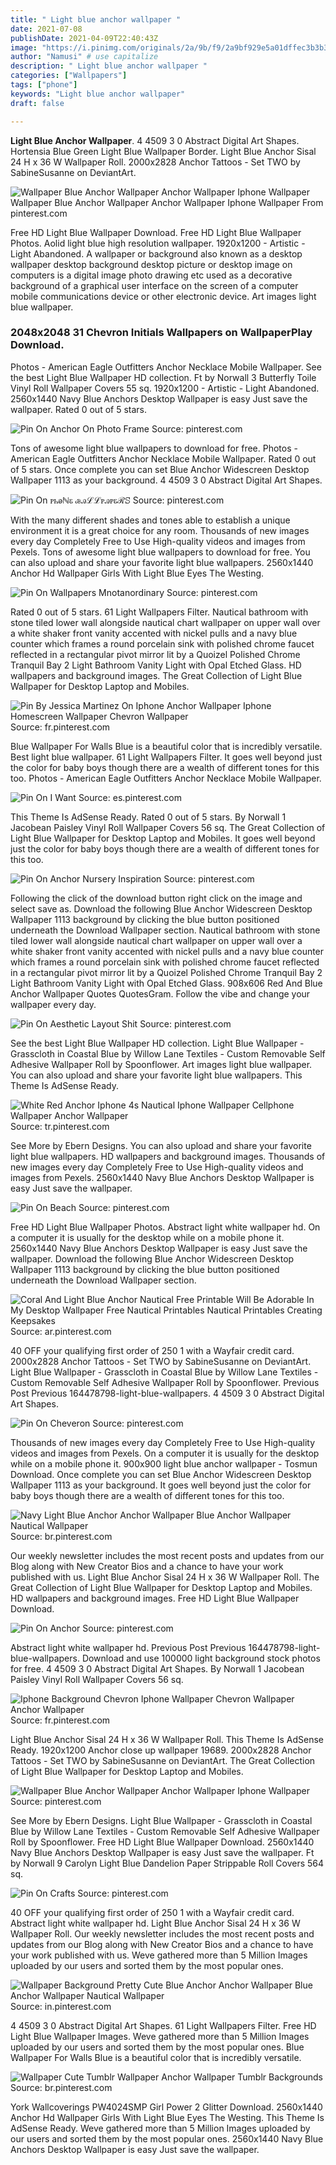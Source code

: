 ```yaml
---
title: " Light blue anchor wallpaper "
date: 2021-07-08
publishDate: 2021-04-09T22:40:43Z
image: "https://i.pinimg.com/originals/2a/9b/f9/2a9bf929e5a01dffec3b3b3f0e0cd620.jpg"
author: "Namusi" # use capitalize
description: " Light blue anchor wallpaper "
categories: ["Wallpapers"]
tags: ["phone"]
keywords: "Light blue anchor wallpaper"
draft: false

---
```



**Light Blue Anchor Wallpaper**. 4 4509 3 0 Abstract Digital Art Shapes. Hortensia Blue Green Light Blue Wallpaper Border. Light Blue Anchor Sisal 24 H x 36 W Wallpaper Roll. 2000x2828 Anchor Tattoos - Set TWO by SabineSusanne on DeviantArt.

![Wallpaper Blue Anchor Wallpaper Anchor Wallpaper Iphone Wallpaper](https://i.pinimg.com/originals/1b/81/91/1b8191754b660f133b9a079ba90a0e9f.jpg "Wallpaper Blue Anchor Wallpaper Anchor Wallpaper Iphone Wallpaper")
Wallpaper Blue Anchor Wallpaper Anchor Wallpaper Iphone Wallpaper From pinterest.com


Free HD Light Blue Wallpaper Download. Free HD Light Blue Wallpaper Photos. Aolid light blue high resolution wallpaper. 1920x1200 - Artistic - Light Abandoned. A wallpaper or background also known as a desktop wallpaper desktop background desktop picture or desktop image on computers is a digital image photo drawing etc used as a decorative background of a graphical user interface on the screen of a computer mobile communications device or other electronic device. Art images light blue wallpaper.

### 2048x2048 31 Chevron Initials Wallpapers on WallpaperPlay Download.

Photos - American Eagle Outfitters Anchor Necklace Mobile Wallpaper. See the best Light Blue Wallpaper HD collection. Ft by Norwall 3 Butterfly Toile Vinyl Roll Wallpaper Covers 55 sq. 1920x1200 - Artistic - Light Abandoned. 2560x1440 Navy Blue Anchors Desktop Wallpaper is easy Just save the wallpaper. Rated 0 out of 5 stars.


![Pin On Anchor On Photo Frame](https://i.pinimg.com/originals/ca/52/64/ca5264a50587cfeee11dd1680310ac3f.png "Pin On Anchor On Photo Frame")
Source: pinterest.com

Tons of awesome light blue wallpapers to download for free. Photos - American Eagle Outfitters Anchor Necklace Mobile Wallpaper. Rated 0 out of 5 stars. Once complete you can set Blue Anchor Widescreen Desktop Wallpaper 1113 as your background. 4 4509 3 0 Abstract Digital Art Shapes.

![Pin On ꮲꮒꭷℕꮛ ꮚꭿℒℒꮲꭿꮲꮛℛꕶ](https://i.pinimg.com/originals/3e/b7/98/3eb798f290355ad022d0b8f6d5332dbd.jpg "Pin On ꮲꮒꭷℕꮛ ꮚꭿℒℒꮲꭿꮲꮛℛꕶ")
Source: pinterest.com

With the many different shades and tones able to establish a unique environment it is a great choice for any room. Thousands of new images every day Completely Free to Use High-quality videos and images from Pexels. Tons of awesome light blue wallpapers to download for free. You can also upload and share your favorite light blue wallpapers. 2560x1440 Anchor Hd Wallpaper Girls With Light Blue Eyes The Westing.

![Pin On Wallpapers Mnotanordinary](https://i.pinimg.com/736x/51/a3/5b/51a35b0b6d53c88deed8270422db17db.jpg "Pin On Wallpapers Mnotanordinary")
Source: pinterest.com

Rated 0 out of 5 stars. 61 Light Wallpapers Filter. Nautical bathroom with stone tiled lower wall alongside nautical chart wallpaper on upper wall over a white shaker front vanity accented with nickel pulls and a navy blue counter which frames a round porcelain sink with polished chrome faucet reflected in a rectangular pivot mirror lit by a Quoizel Polished Chrome Tranquil Bay 2 Light Bathroom Vanity Light with Opal Etched Glass. HD wallpapers and background images. The Great Collection of Light Blue Wallpaper for Desktop Laptop and Mobiles.

![Pin By Jessica Martinez On Iphone Anchor Wallpaper Iphone Homescreen Wallpaper Chevron Wallpaper](https://i.pinimg.com/originals/51/78/3a/51783a1085eeaf9d848d387482d94731.jpg "Pin By Jessica Martinez On Iphone Anchor Wallpaper Iphone Homescreen Wallpaper Chevron Wallpaper")
Source: fr.pinterest.com

Blue Wallpaper For Walls Blue is a beautiful color that is incredibly versatile. Best light blue wallpaper. 61 Light Wallpapers Filter. It goes well beyond just the color for baby boys though there are a wealth of different tones for this too. Photos - American Eagle Outfitters Anchor Necklace Mobile Wallpaper.

![Pin On I Want](https://i.pinimg.com/originals/7d/56/79/7d56792fe52f2d58ff2b8c76b4e74c7d.jpg "Pin On I Want")
Source: es.pinterest.com

This Theme Is AdSense Ready. Rated 0 out of 5 stars. By Norwall 1 Jacobean Paisley Vinyl Roll Wallpaper Covers 56 sq. The Great Collection of Light Blue Wallpaper for Desktop Laptop and Mobiles. It goes well beyond just the color for baby boys though there are a wealth of different tones for this too.

![Pin On Anchor Nursery Inspiration](https://i.pinimg.com/originals/75/27/53/7527531426c80f8ff484ee1ca53e6825.jpg "Pin On Anchor Nursery Inspiration")
Source: pinterest.com

Following the click of the download button right click on the image and select save as. Download the following Blue Anchor Widescreen Desktop Wallpaper 1113 background by clicking the blue button positioned underneath the Download Wallpaper section. Nautical bathroom with stone tiled lower wall alongside nautical chart wallpaper on upper wall over a white shaker front vanity accented with nickel pulls and a navy blue counter which frames a round porcelain sink with polished chrome faucet reflected in a rectangular pivot mirror lit by a Quoizel Polished Chrome Tranquil Bay 2 Light Bathroom Vanity Light with Opal Etched Glass. 908x606 Red And Blue Anchor Wallpaper Quotes QuotesGram. Follow the vibe and change your wallpaper every day.

![Pin On Aesthetic Layout Shit](https://i.pinimg.com/600x315/ef/3a/23/ef3a23e3a1f99bf1093e29a46e1c1aee.jpg "Pin On Aesthetic Layout Shit")
Source: pinterest.com

See the best Light Blue Wallpaper HD collection. Light Blue Wallpaper - Grasscloth in Coastal Blue by Willow Lane Textiles - Custom Removable Self Adhesive Wallpaper Roll by Spoonflower. Art images light blue wallpaper. You can also upload and share your favorite light blue wallpapers. This Theme Is AdSense Ready.

![White Red Anchor Iphone 4s Nautical Iphone Wallpaper Cellphone Wallpaper Anchor Wallpaper](https://i.pinimg.com/originals/54/62/1e/54621e49d011426be16a5f28ce36cb0a.jpg "White Red Anchor Iphone 4s Nautical Iphone Wallpaper Cellphone Wallpaper Anchor Wallpaper")
Source: tr.pinterest.com

See More by Ebern Designs. You can also upload and share your favorite light blue wallpapers. HD wallpapers and background images. Thousands of new images every day Completely Free to Use High-quality videos and images from Pexels. 2560x1440 Navy Blue Anchors Desktop Wallpaper is easy Just save the wallpaper.

![Pin On Beach](https://i.pinimg.com/originals/00/22/9b/00229baf17e757dd5bad53515b53319f.jpg "Pin On Beach")
Source: pinterest.com

Free HD Light Blue Wallpaper Photos. Abstract light white wallpaper hd. On a computer it is usually for the desktop while on a mobile phone it. 2560x1440 Navy Blue Anchors Desktop Wallpaper is easy Just save the wallpaper. Download the following Blue Anchor Widescreen Desktop Wallpaper 1113 background by clicking the blue button positioned underneath the Download Wallpaper section.

![Coral And Light Blue Anchor Nautical Free Printable Will Be Adorable In My Desktop Wallpaper Free Nautical Printables Nautical Printables Creating Keepsakes](https://i.pinimg.com/originals/89/a4/0f/89a40fcc9be4b47b1440102f566ecbd9.jpg "Coral And Light Blue Anchor Nautical Free Printable Will Be Adorable In My Desktop Wallpaper Free Nautical Printables Nautical Printables Creating Keepsakes")
Source: ar.pinterest.com

40 OFF your qualifying first order of 250 1 with a Wayfair credit card. 2000x2828 Anchor Tattoos - Set TWO by SabineSusanne on DeviantArt. Light Blue Wallpaper - Grasscloth in Coastal Blue by Willow Lane Textiles - Custom Removable Self Adhesive Wallpaper Roll by Spoonflower. Previous Post Previous 164478798-light-blue-wallpapers. 4 4509 3 0 Abstract Digital Art Shapes.

![Pin On Cheveron](https://i.pinimg.com/originals/b7/ed/c8/b7edc851115b9fce7f537805e226aed6.jpg "Pin On Cheveron")
Source: pinterest.com

Thousands of new images every day Completely Free to Use High-quality videos and images from Pexels. On a computer it is usually for the desktop while on a mobile phone it. 900x900 light blue anchor wallpaper - Tosmun Download. Once complete you can set Blue Anchor Widescreen Desktop Wallpaper 1113 as your background. It goes well beyond just the color for baby boys though there are a wealth of different tones for this too.

![Navy Light Blue Anchor Anchor Wallpaper Blue Anchor Wallpaper Nautical Wallpaper](https://i.pinimg.com/originals/25/94/de/2594dec7eec70e13db174ba511aab56b.jpg "Navy Light Blue Anchor Anchor Wallpaper Blue Anchor Wallpaper Nautical Wallpaper")
Source: br.pinterest.com

Our weekly newsletter includes the most recent posts and updates from our Blog along with New Creator Bios and a chance to have your work published with us. Light Blue Anchor Sisal 24 H x 36 W Wallpaper Roll. The Great Collection of Light Blue Wallpaper for Desktop Laptop and Mobiles. HD wallpapers and background images. Free HD Light Blue Wallpaper Download.

![Pin On Anchor](https://i.pinimg.com/originals/57/74/8c/57748cbb6f7074040f77af8b1dd21b9f.jpg "Pin On Anchor")
Source: pinterest.com

Abstract light white wallpaper hd. Previous Post Previous 164478798-light-blue-wallpapers. Download and use 100000 light background stock photos for free. 4 4509 3 0 Abstract Digital Art Shapes. By Norwall 1 Jacobean Paisley Vinyl Roll Wallpaper Covers 56 sq.

![Iphone Background Chevron Iphone Wallpaper Chevron Wallpaper Anchor Wallpaper](https://i.pinimg.com/736x/e4/91/c1/e491c17831d4c73f640a25cc8259a3c4--chevron-backgrounds-backgrounds-wallpapers.jpg "Iphone Background Chevron Iphone Wallpaper Chevron Wallpaper Anchor Wallpaper")
Source: fr.pinterest.com

Light Blue Anchor Sisal 24 H x 36 W Wallpaper Roll. This Theme Is AdSense Ready. 1920x1200 Anchor close up wallpaper 19689. 2000x2828 Anchor Tattoos - Set TWO by SabineSusanne on DeviantArt. The Great Collection of Light Blue Wallpaper for Desktop Laptop and Mobiles.

![Wallpaper Blue Anchor Wallpaper Anchor Wallpaper Iphone Wallpaper](https://i.pinimg.com/originals/1b/81/91/1b8191754b660f133b9a079ba90a0e9f.jpg "Wallpaper Blue Anchor Wallpaper Anchor Wallpaper Iphone Wallpaper")
Source: pinterest.com

See More by Ebern Designs. Light Blue Wallpaper - Grasscloth in Coastal Blue by Willow Lane Textiles - Custom Removable Self Adhesive Wallpaper Roll by Spoonflower. Free HD Light Blue Wallpaper Download. 2560x1440 Navy Blue Anchors Desktop Wallpaper is easy Just save the wallpaper. Ft by Norwall 9 Carolyn Light Blue Dandelion Paper Strippable Roll Covers 564 sq.

![Pin On Crafts](https://i.pinimg.com/originals/46/2a/ac/462aac85b2ca05dc4e72da950816a63d.jpg "Pin On Crafts")
Source: pinterest.com

40 OFF your qualifying first order of 250 1 with a Wayfair credit card. Abstract light white wallpaper hd. Light Blue Anchor Sisal 24 H x 36 W Wallpaper Roll. Our weekly newsletter includes the most recent posts and updates from our Blog along with New Creator Bios and a chance to have your work published with us. Weve gathered more than 5 Million Images uploaded by our users and sorted them by the most popular ones.

![Wallpaper Background Pretty Cute Blue Anchor Anchor Wallpaper Blue Anchor Wallpaper Nautical Wallpaper](https://i.pinimg.com/originals/c0/7a/04/c07a042e99fd282d895a0c5f16cfffe6.jpg "Wallpaper Background Pretty Cute Blue Anchor Anchor Wallpaper Blue Anchor Wallpaper Nautical Wallpaper")
Source: in.pinterest.com

4 4509 3 0 Abstract Digital Art Shapes. 61 Light Wallpapers Filter. Free HD Light Blue Wallpaper Images. Weve gathered more than 5 Million Images uploaded by our users and sorted them by the most popular ones. Blue Wallpaper For Walls Blue is a beautiful color that is incredibly versatile.

![Wallpaper Cute Tumblr Wallpaper Anchor Wallpaper Tumblr Backgrounds](https://i.pinimg.com/originals/2a/9b/f9/2a9bf929e5a01dffec3b3b3f0e0cd620.jpg "Wallpaper Cute Tumblr Wallpaper Anchor Wallpaper Tumblr Backgrounds")
Source: br.pinterest.com

York Wallcoverings PW4024SMP Girl Power 2 Glitter Download. 2560x1440 Anchor Hd Wallpaper Girls With Light Blue Eyes The Westing. This Theme Is AdSense Ready. Weve gathered more than 5 Million Images uploaded by our users and sorted them by the most popular ones. 2560x1440 Navy Blue Anchors Desktop Wallpaper is easy Just save the wallpaper.

